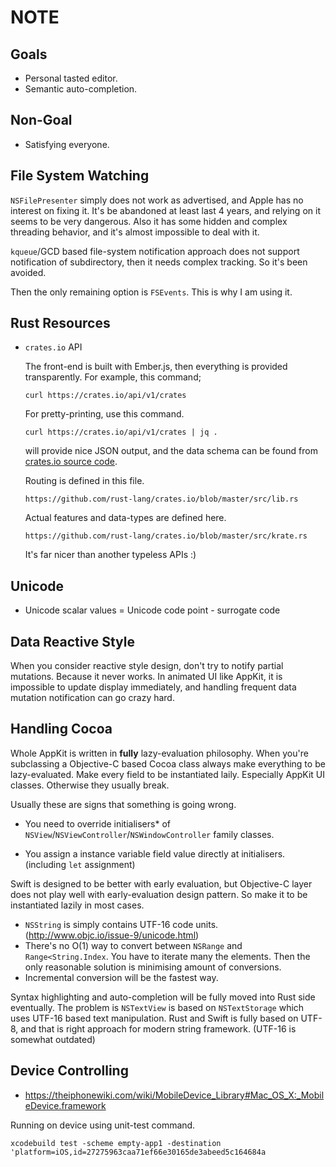 NOTE
====







Goals
-----
-	Personal tasted editor.
-	Semantic auto-completion.

Non-Goal
--------
-	Satisfying everyone.















File System Watching
--------------------
`NSFilePresenter` simply does not work as advertised, and Apple has no
interest on fixing it. It's be abandoned at least last 4 years, and 
relying on it seems to be very dangerous. Also it has some hidden and
complex threading behavior, and it's almost impossible to deal with it.

`kqueue`/GCD based file-system notification approach does not support
notification of subdirectory, then it needs complex tracking. So it's 
been avoided.

Then the only remaining option is `FSEvents`. This is why I am using it.













Rust Resources
--------------

-	`crates.io` API

	The front-end is built with Ember.js, then everything is provided
	transparently. For example, this command;

		curl https://crates.io/api/v1/crates

	For pretty-printing, use this command.

		curl https://crates.io/api/v1/crates | jq .

	will provide nice JSON output, and the data schema can be found 
	from [crates.io source code](https://github.com/rust-lang/crates.io).
	

	Routing is defined in this file.
	
		https://github.com/rust-lang/crates.io/blob/master/src/lib.rs

	Actual features and data-types are defined here.

		https://github.com/rust-lang/crates.io/blob/master/src/krate.rs

	It's far nicer than another typeless APIs :)








Unicode
-------

-	Unicode scalar values = Unicode code point - surrogate code







Data Reactive Style
--------------------
When you consider reactive style design, don't try to notify partial mutations. 
Because it never works. In animated UI like AppKit, it is impossible to update display immediately,
and handling frequent data mutation notification can go crazy hard.










Handling Cocoa
---------------
Whole AppKit is written in **fully** lazy-evaluation philosophy.
When you're subclassing a Objective-C based Cocoa class always make everything
to be lazy-evaluated. Make every field to be instantiated laily. Especially AppKit
UI classes. Otherwise they usually break.

Usually these are signs that something is going wrong.

-	You need to override initialisers* of `NSView`/`NSViewController`/`NSWindowController` 
	family classes. 

-	You assign a instance variable field value directly at initialisers. (including `let` assignment)

Swift is designed to be better with early evaluation, but Objective-C layer does not play well with
early-evaluation design pattern. So make it to be instantiated lazily in most cases.



-	`NSString` is simply contains UTF-16 code units. (http://www.objc.io/issue-9/unicode.html)
-	There's no O(1) way to convert between `NSRange` and `Range<String.Index`. You have to iterate
	many the elements. Then the only reasonable solution is minimising amount of conversions.
-	Incremental conversion will be the fastest way.

Syntax highlighting and auto-completion will be fully moved into Rust side eventually. 
The problem is `NSTextView` is based on `NSTextStorage` which uses UTF-16 based text manipulation.
Rust and Swift is fully based on UTF-8, and that is right approach for modern string framework. 
(UTF-16 is somewhat outdated) 












Device Controlling
------------------
-	https://theiphonewiki.com/wiki/MobileDevice_Library#Mac_OS_X:_MobileDevice.framework

Running on device using unit-test command.

	xcodebuild test -scheme empty-app1 -destination 'platform=iOS,id=27275963caa71ef66e30165de3abeed5c164684a


















